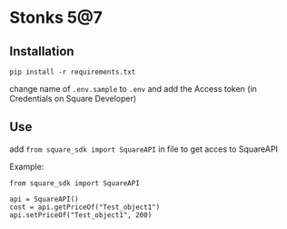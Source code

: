 # Stonks 5@7

## Installation
```
pip install -r requirements.txt
```

change name of `.env.sample` to `.env` and add the Access token (in Credentials on Square Developer)

## Use
add ```from square_sdk import SquareAPI``` in file to get acces to SquareAPI

Example:
```
from square_sdk import SquareAPI

api = SquareAPI()
cost = api.getPriceOf("Test_object1")
api.setPriceOf("Test_object1", 200)
```

